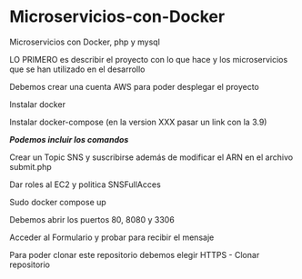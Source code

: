 # Microservicios-con-Docker
Microservicios con Docker, php y mysql

LO PRIMERO es describir el proyecto con lo que hace y los microservicios que se han utilizado en el desarrollo

Debemos crear una cuenta AWS para poder desplegar el proyecto

Instalar docker

Instalar docker-compose (en la version XXX pasar un link con la 3.9)

***Podemos incluir los comandos***

Crear un Topic SNS y suscribirse además de modificar el ARN en el archivo submit.php

Dar roles al EC2 y politica SNSFullAcces

Sudo docker compose up

Debemos abrir los puertos 80, 8080 y 3306

Acceder al Formulario y probar para recibir el mensaje

Para poder clonar este repositorio debemos elegir HTTPS - Clonar repositorio

